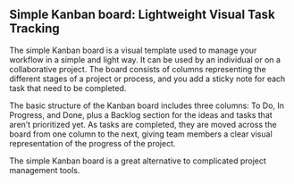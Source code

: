 Simple Kanban board: Lightweight Visual Task Tracking
-----------------------------------------------------

The simple Kanban board is a visual template used to manage your workflow in a simple and light way. It can be used by an individual or on a collaborative project. The board consists of columns representing the different stages of a project or process, and you add a sticky note for each task that need to be completed.

The basic structure of the Kanban board includes three columns: To Do, In Progress, and Done, plus a Backlog section for the ideas and tasks that aren’t prioritized yet. As tasks are completed, they are moved across the board from one column to the next, giving team members a clear visual representation of the progress of the project.

The simple Kanban board is a great alternative to complicated project management tools.